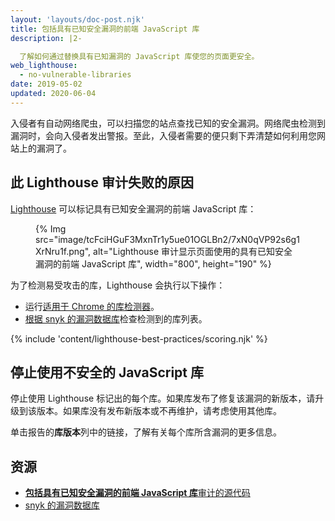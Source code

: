 ```yaml
---
layout: 'layouts/doc-post.njk'
title: 包括具有已知安全漏洞的前端 JavaScript 库
description: |2-

  了解如何通过替换具有已知漏洞的 JavaScript 库使您的页面更安全。
web_lighthouse:
  - no-vulnerable-libraries
date: 2019-05-02
updated: 2020-06-04
---
```


入侵者有自动网络爬虫，可以扫描您的站点查找已知的安全漏洞。网络爬虫检测到漏洞时，会向入侵者发出警报。至此，入侵者需要的便只剩下弄清楚如何利用您网站上的漏洞了。

## 此 Lighthouse 审计失败的原因

[Lighthouse](https://developers.google.com/web/tools/lighthouse/) 可以标记具有已知安全漏洞的前端 JavaScript 库：

<figure>{% Img src="image/tcFciHGuF3MxnTr1y5ue01OGLBn2/7xN0qVP92s6g1XrNru1f.png", alt="Lighthouse 审计显示页面使用的具有已知安全漏洞的前端 JavaScript 库", width="800", height="190" %}</figure>

为了检测易受攻击的库，Lighthouse 会执行以下操作：

- 运行[适用于 Chrome 的库检测器](https://www.npmjs.com/package/js-library-detector)。
- [根据 snyk 的漏洞数据库](https://snyk.io/vuln?packageManager=all)检查检测到的库列表。

{% include 'content/lighthouse-best-practices/scoring.njk' %}

## 停止使用不安全的 JavaScript 库

停止使用 Lighthouse 标记出的每个库。如果库发布了修复该漏洞的新版本，请升级到该版本。如果库没有发布新版本或不再维护，请考虑使用其他库。

单击报告的**库版本**列中的链接，了解有关每个库所含漏洞的更多信息。

## 资源

- [**包括具有已知安全漏洞的前端 JavaScript 库**审计的源代码](https://github.com/GoogleChrome/lighthouse/blob/master/lighthouse-core/audits/dobetterweb/no-vulnerable-libraries.js)
- [snyk 的漏洞数据库](https://snyk.io/vuln?packageManager=all)
